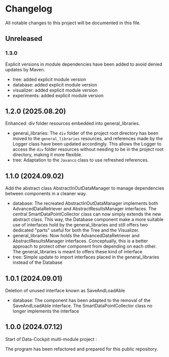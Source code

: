 # Changelog

All notable changes to this project will be documented in this file.

## Unreleased

### 1.3.0
Explicit versions in module dependencies have been added to avoid denied updates by Maven.


- tree: added explicit module version
- database: added explicit module version
- visualizer: added explicit module version
- experiments: added explicit module version

## 1.2.0 (2025.08.20)


Enhanced: div folder resources embedded into general_libraries.
- general_libraries: The `div` folder of the project root directory has been moved to the `general_libraries` resources, and references made by the Logger class have been updated accordingly. This allows the Logger to access the `div` folder resources without needing to be in the project root directory, making it more flexible.
- tree: Adaptation to the `Javanco` class to use refreshed references.

## 1.1.0 (2024.09.02)
Add the abstract class AbstractInOutDataManager to manage dependencies between components in a cleaner way.
- database: The recreated AbstractInOutDataManager implements both AdvancedDataRetriever and AbstractResultsManager interfaces. The central SmartDataPointCollector class can now simply extends the new abstract class. This way, the Database component make a more suitable use of interfaces hold by the general_libraries and still offers two dedicated "parts" useful for both the Tree and the Visualizer.
- general_libraries: Now holds the AdvancedDataRetriever and AbstractResultsManager interfaces. Conceptually, this is a better approach to protect other component from depending on each other. The general_libraries is meant to offers these kind of interface
- tree: Simple update to import interfaces placed in the general_libraries instead of the Database

## 1.0.1 (2024.09.01)
Deletion of unused interface known as SaveAndLoadAble
- database: The component has been adapted to the removal of the SaveAndLoadAble interface. The SmartDataPointCollector class no longer implements the interface

## 1.0.0 (2024.07.12)
Start of Data-Cockpit multi-module project : 

The program has been refactored and prepared for this public repository. 

